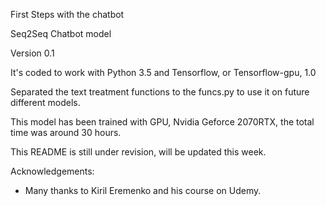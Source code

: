 First Steps with the chatbot

Seq2Seq Chatbot model

Version 0.1

It's coded to work with Python 3.5 and Tensorflow, or Tensorflow-gpu, 1.0

Separated the text treatment functions to the funcs.py to use it on future different models.

This model has been trained with GPU, Nvidia Geforce 2070RTX, the total time was around 30 hours.

This README is still under revision, will be updated this week.

Acknowledgements:
- Many thanks to Kiril Eremenko and his course on Udemy.
